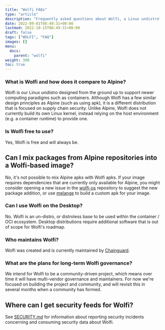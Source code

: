 ```yaml
---
title: "Wolfi FAQs"
type: "article"
description: "Frequently asked questions about Wolfi, a Linux undistro"
date: 2022-09-01T08:49:31+00:00
lastmod: 2022-10-15T08:49:31+00:00
draft: false
tags: ["WOLFI", "FAQ"]
images: []
menu:
  docs:
    parent: "wolfi"
weight: 300
toc: true
---
```

### What is Wolfi and how does it compare to Alpine?
Wolfi is our Linux _undistro_  designed from the ground up to support newer computing paradigms such as containers. Although Wolfi has a few similar design principles as Alpine (such as using apk), it is a different distribution that is  focused on supply chain security. Unlike Alpine, Wolfi does not currently build its own Linux kernel, instead relying on the host environment (e.g. a container runtime) to provide one.

### Is Wolfi free to use?
Yes, Wolfi is free and will always be.

## Can I mix packages from Alpine repositories into a Wolfi-based image?
No, it's not possible to mix Alpine apks with Wolfi apks. If your image requires dependencies that are currently only available for Alpine, you might consider opening a new issue in the [wolfi-os](https://github.com/chainguard-dev/wolfi-os/) repository to suggest the new package addition, or use [melange](https://github.com/chainguard-dev/melange) to build a custom apk for your image.

### Can I use Wolfi on the Desktop?
No. Wolfi is an un-distro, or distroless base to be used within the container / OCI ecosystem. Desktop distributions require additional software that is out of scope for Wolfi's roadmap.

### Who maintains Wolfi?
Wolfi was created and is currently maintained by [Chainguard](https://chainguard.dev).

### What are the plans for long-term Wolfi governance?
We intend for Wolfi to be a community-driven project, which means over time it will have multi-vendor governance and maintainers. For now we're focused on building the project and community, and will revisit this in several months when a community has formed.

## Where can I get security feeds for Wolfi?
See [SECURITY.md](https://github.com/wolfi-dev/.github/blob/main/SECURITY.md) for information about reporting security incidents concerning and consuming security data about Wolfi.